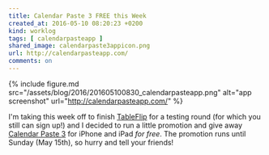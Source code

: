 ```yaml
---
title: Calendar Paste 3 FREE this Week
created_at: 2016-05-10 08:20:23 +0200
kind: worklog
tags: [ calendarpasteapp ]
shared_image: calendarpaste3appicon.png
url: http://calendarpasteapp.com/
comments: on
---
```


{% include figure.md src="/assets/blog/2016/201605100830_calendarpasteapp.png" alt="app screenshot" url="http://calendarpasteapp.com/" %}

I'm taking this week off to finish [TableFlip](http://tableflipapp.com/) for a testing round (for which you still can sign up!) and I decided to run a little promotion and give away [Calendar Paste 3](http://calendarpasteapp.com) for iPhone and iPad _for free_. The promotion runs until Sunday (May 15th), so hurry and tell your friends!
